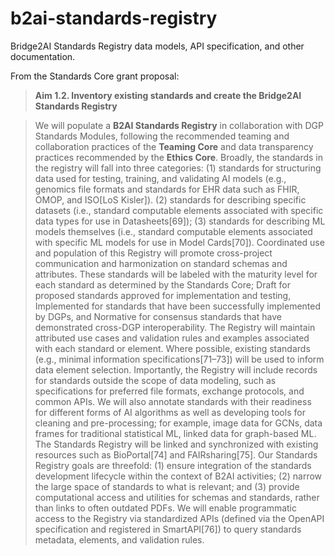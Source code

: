 # b2ai-standards-registry
Bridge2AI Standards Registry data models, API specification, and other documentation.

From the Standards Core grant proposal:

> **Aim 1.2. Inventory existing standards and create the Bridge2AI Standards Registry**

> We will populate a **B2AI Standards Registry** in collaboration with DGP Standards Modules, following the recommended teaming and collaboration practices of the **Teaming Core** and data transparency practices recommended by the **Ethics Core**. Broadly, the standards in the registry will fall into three categories: (1) standards for structuring data used for testing, training, and validating AI models (e.g., genomics file formats and standards for EHR data such as FHIR, OMOP, and ISO[LoS Kisler]). (2) standards for describing specific datasets (i.e., standard computable elements associated with specific data types for use in Datasheets[69]); (3) standards for describing ML models themselves (i.e., standard computable elements associated with specific ML models for use in Model Cards[70]). Coordinated use and population of this Registry will promote cross-project communication and harmonization on standard schemas and attributes. These standards will be labeled with the maturity level for each standard as determined by the Standards Core; Draft for proposed standards approved for implementation and testing, Implemented for standards that have been successfully implemented by DGPs, and Normative for consensus standards that have demonstrated cross-DGP interoperability. The Registry will maintain attributed use cases and validation rules and examples associated with each standard or element. Where possible, existing standards (e.g., minimal information specifications[71–73]) will be used to inform data element selection. Importantly, the Registry will include records for standards outside the scope of data modeling, such as specifications for preferred file formats, exchange protocols, and common APIs. We will also annotate standards with their readiness for different forms of AI algorithms as well as developing tools for cleaning and pre-processing; for example, image data for GCNs, data frames for traditional statistical ML, linked data for graph-based ML. The Standards Registry will be linked and synchronized with existing resources such as BioPortal[74] and FAIRsharing[75].
Our Standards Registry goals are threefold: (1) ensure integration of the standards development lifecycle within the context of B2AI activities; (2) narrow the large space of standards to what is relevant; and (3) provide computational access and utilities for schemas and standards, rather than links to often outdated PDFs. We will enable programmatic access to the Registry via standardized APIs (defined via the OpenAPI specification and registered in SmartAPI[76]) to query standards metadata, elements, and validation rules.

